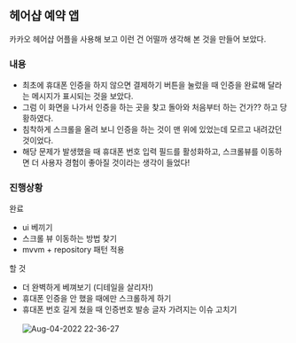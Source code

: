 ## 헤어샵 예약 앱
카카오 헤어샵 어플을 사용해 보고 이런 건 어떨까 생각해 본 것을 만들어 보았다.

### 내용
- 최초에 휴대폰 인증을 하지 않으면 결제하기 버튼을 눌렀을 때 인증을 완료해 달라는 메시지가 표시되는 것을 보았다.
- 그럼 이 화면을 나가서 인증을 하는 곳을 찾고 돌아와 처음부터 하는 건가?? 하고 당황하였다.
- 침착하게 스크롤을 올려 보니 인증을 하는 것이 맨 위에 있었는데 모르고 내려갔던 것이었다.
- 해당 문제가 발생했을 때 휴대폰 번호 입력 필드를 활성화하고, 스크롤뷰를 이동하면 더 사용자 경험이 좋아질 것이라는 생각이 들었다!

### 진행상황
완료
- ui 베끼기
- 스크롤 뷰 이동하는 방법 찾기
- mvvm + repository 패턴 적용

할 것
- 더 완벽하게 베껴보기 (디테일을 살리자!)
- 휴대폰 인증을 안 했을 때에만 스크롤하게 하기
- 휴대폰 번호 길게 쳤을 때 인증번호 발송 글자 가려지는 이슈 고치기
<br><br>
![Aug-04-2022 22-36-27](https://user-images.githubusercontent.com/60867063/182860754-2b7de703-bbd5-453e-bca4-dab50e460f47.gif)

